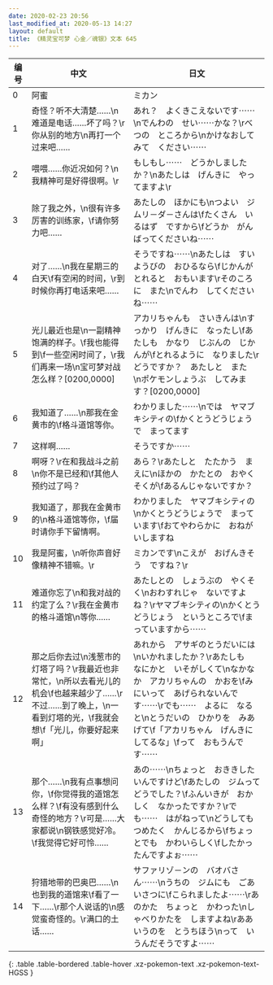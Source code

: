 ```yaml
---
date: 2020-02-23 20:56
last_modified_at: 2020-05-13 14:27
layout: default
title: 《精灵宝可梦 心金／魂银》文本 645
---
```

| 编号 | 中文 | 日文 |
| ---- | ---- | ---- |
| 0 | 阿蜜 | ミカン |
| 1 | 奇怪？听不大清楚……\n难道是电话……坏了吗？\r你从别的地方\n再打一个过来吧…… | あれ？　よくきこえないです⋯⋯\nでんわの　せい⋯⋯かな？\rべつの　ところから\nかけなおしてみて　ください⋯⋯ |
| 2 | 喂喂……你近况如何？\n我精神可是好得很啊。\r | もしもし⋯⋯　どうかしましたか？\nあたしは　げんきに　やってますよ\r |
| 3 | 除了我之外，\n很有许多厉害的训练家，\f请你努力吧…… | あたしの　ほかにも\nつよい　ジムリ－ダ－さんは\fたくさん　いるはず　ですから\fどうか　がんばってくださいね⋯⋯ |
| 4 | 对了……\n我在星期三的白天\f有空闲的时间，\r到时候你再打电话来吧…… | そうですね⋯⋯\nあたしは　すいようびの　おひるなら\fじかんが　とれると　おもいます\rそのころに　また\nでんわ　してくださいね⋯⋯ |
| 5 | 光儿最近也是\n一副精神饱满的样子。\f我也能得到\f一些空闲时间了，\r我们再来一场\n宝可梦对战怎么样？[0200,0000] | アカリちゃんも　さいきんは\nすっかり　げんきに　なったし\fあたしも　かなり　じぶんの　じかんが\fとれるように　なりました\rどうですか？　あたしと　また　\nポケモンしょうぶ　してみます？[0200,0000] |
| 6 | 我知道了……\n那我在金黄市的\f格斗道馆等你。 | わかりました⋯⋯\nでは　ヤマブキシティの\fかくとうどうじょうで　まってます |
| 7 | 这样啊…… | そうですか⋯⋯ |
| 8 | 啊呀？\r在和我战斗之前\n你不是已经和\f其他人预约过了吗？ | あら？\rあたしと　たたかう　まえに\nほかの　かたとの　おやくそくが\fあるんじゃないですか？ |
| 9 | 我知道了，那我在金黄市的\n格斗道馆等你，\f届时请你手下留情啊。 | わかりました　ヤマブキシティの\nかくとうどうじょうで　まっています\fおてやわらかに　おねがいしますね |
| 10 | 我是阿蜜，\n听你声音好像精神不错嘛。\r | ミカンです\nこえが　おげんきそう　ですね？\r |
| 11 | 难道你忘了\n和我对战的约定了么？\r我在金黄市的格斗道馆\n等你…… | あたしとの　しょうぶの　やくそく\nおわすれじゃ　ないですよね？\rヤマブキシティの\nかくとうどうじょう　というところで\fまっていますから⋯⋯ |
| 12 | 那之后你去过\n浅葱市的灯塔了吗？\r我最近也非常忙，\n所以去看光儿的机会\f也越来越少了……\r不过……到了晚上，\n一看到灯塔的光，\f我就会想\f「光儿，你要好起来啊」 | あれから　アサギのとうだいには\nいかれましたか？\rあたしも　なにかと　いそがしくて\nなかなか　アカリちゃんの　かおを\fみにいって　あげられないんです⋯⋯\rでも⋯⋯　よるに　なると\nとうだいの　ひかりを　みあげて\f「アカリちゃん　げんきに　してるな」\fって　おもうんです⋯⋯ |
| 13 | 那个……\n我有点事想问你，\f你觉得我的道馆怎么样？\f有没有感到什么奇怪的地方？\r可是……大家都说\n钢铁感觉好冷。\f我觉得它好可怜…… | あの⋯⋯\nちょっと　おききしたいんですけど\fあたしの　ジムって　どうでした？\fふんいきが　おかしく　なかったですか？\rでも⋯⋯　はがねって\nどうしても　つめたく　かんじるから\fちょっとでも　かわいらしく\fしたかったんですよぉ⋯⋯ |
| 14 | 狩猎地带的巴奥巴……\n也到我的道馆来\f看了一下……\r那个人说话的\n感觉蛮奇怪的。\r满口的土话…… | サファリゾ－ンの　バオバさん⋯⋯\nうちの　ジムにも　ごあいさつに\fこられましたよ⋯⋯\rあのかた　ちょっと　かわった\nしゃべりかたを　しますよね\rああいうのを　とうちほう\nって　いうんだそうですよ⋯⋯ |
{: .table .table-bordered .table-hover .xz-pokemon-text .xz-pokemon-text-HGSS }